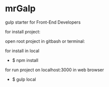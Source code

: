 # mrGalp
gulp starter for Front-End Developers

for install project:

open root project in gitbash or terminal:

for install in local
- $ npm install

for run project on localhost:3000 in web browser
- $ gulp local